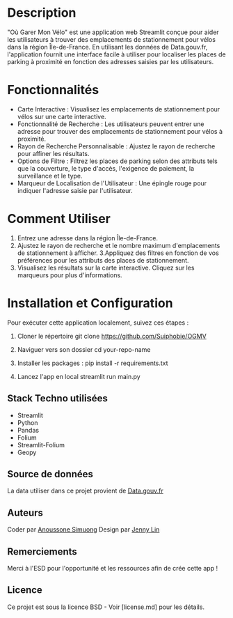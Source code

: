 # Description

"Où Garer Mon Vélo" est une application web Streamlit conçue pour aider les utilisateurs à trouver des emplacements de stationnement pour vélos dans la région Île-de-France. En utilisant les données de Data.gouv.fr, l'application fournit une interface facile à utiliser pour localiser les places de parking à proximité en fonction des adresses saisies par les utilisateurs.

# Fonctionnalités
 - Carte Interactive : Visualisez les emplacements de stationnement pour vélos sur une carte interactive.
 - Fonctionnalité de Recherche : Les utilisateurs peuvent entrer une adresse pour trouver des emplacements de stationnement pour vélos à proximité.
 - Rayon de Recherche Personnalisable : Ajustez le rayon de recherche pour affiner les résultats.
 - Options de Filtre : Filtrez les places de parking selon des attributs tels que la couverture, le type d'accès, l'exigence de paiement, la surveillance et le type.
 - Marqueur de Localisation de l'Utilisateur : Une épingle rouge pour indiquer l'adresse saisie par l'utilisateur.

# Comment Utiliser
1. Entrez une adresse dans la région Île-de-France.
2. Ajustez le rayon de recherche et le nombre maximum d'emplacements de stationnement à afficher.
3.Appliquez des filtres en fonction de vos préférences pour les attributs des places de stationnement.
4. Visualisez les résultats sur la carte interactive. Cliquez sur les marqueurs pour plus d'informations.

# Installation et Configuration
Pour exécuter cette application localement, suivez ces étapes :

1. Cloner le répertoire
git clone https://github.com/Suiphobie/OGMV

2. Naviguer vers son dossier
cd your-repo-name

3. Installer les packages : 
pip install -r requirements.txt

4. Lancez l'app en local
streamlit run main.py


## Stack Techno utilisées
- Streamlit
- Python
- Pandas
- Folium
- Streamlit-Folium
- Geopy

## Source de données
La data utiliser dans ce projet provient de  [Data.gouv.fr](https://www.data.gouv.fr/fr/datasets/stationnement-velo-en-ile-de-france/#/resources)

## Auteurs
Coder par [Anoussone Simuong](https://www.linkedin.com/in/anousimuong/)
Design par [Jenny Lin](https://www.linkedin.com/in/jenny%2Dlin%2Dxin%2Dru/) 

## Remerciements
Merci à l'ESD pour l'opportunité et les ressources afin de crée cette app !

## Licence
Ce projet est sous la licence BSD - Voir [license.md] pour les détails. 

